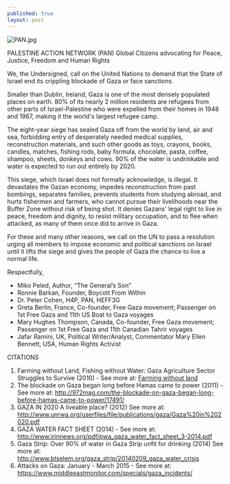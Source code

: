 ```yaml
---
published: true
layout: post
---
```





![PAN.jpg]({{site.baseurl}}/images/PAN.jpg)

PALESTINE ACTION NETWORK (PAN) 
Global Citizens advocating for Peace, Justice, Freedom and Human Rights

We, the Undersigned, call on the United Nations to demand that the State of Israel end its crippling blockade of Gaza or face sanctions.


 
Smaller than Dublin, Ireland, Gaza is one of the most densely populated places on earth. 80% of its nearly 2 million residents are refugees from other parts of Israel-Palestine who were expelled from their homes in 1948 and 1967, making it the world's largest refugee camp.


 
The eight-year siege has sealed Gaza off from the world by land, air and sea, forbidding entry of desperately needed medical supplies, reconstruction materials, and such other goods as toys, crayons, books, candles, matches, fishing rods, baby formula, chocolate, pasta, coffee, shampoo, sheets, donkeys and cows. 90% of the water is undrinkable and water is expected to run out entirely by 2020.


 
This siege, which Israel does not formally acknowledge, is illegal.  It devastates the Gazan economy, impedes reconstruction from past bombings, separates families, prevents students from studying abroad, and hurts fishermen and farmers, who cannot pursue their livelihoods near the Buffer Zone without risk of being shot.  It denies Gazans' legal right to live in peace, freedom and dignity, to resist military occupation, and to flee when attacked, as many of them once did to arrive in Gaza.


 
For these and many other reasons, we call on the UN to pass a resolution urging all members to impose economic and political sanctions on Israel until it lifts the siege and gives the people of Gaza the chance to live a normal life.


 
Respectfully,
*  Miko Peled, Author, “The General’s Son”
*  Ronnie Barkan, Founder, Boycott From Within
*  Dr. Peter Cohen, H4P, PAN, HEFF3G
*  Greta Berlin, France, Co-founder, Free Gaza movement;
Passenger on 1st Free Gaza and 11th US Boat to Gaza voyages 
*  Mary Hughes Thompson, Canada, Co-founder, Free Gaza movement;
Passenger on 1st Free Gaza and 11th Canadian Tahrir voyages
*  Jafar Ramini, UK, Political Writer/Analyst, Commentator
Mary Ellen Bennett, USA, Human Rights Activist


CITATIONS
1. Farming without Land, Fishing without Water: Gaza Agriculture Sector Struggles to Survive (2010) - See more at: [Farming without land](http://unispal.un.org/UNISPAL.NSF/0/9A265F2A909E9A1D8525772E004FC34B)
2. The blockade on Gaza began long before Hamas came to power (2011) - See more at: http://972mag.com/the-blockade-on-gaza-began-long-before-hamas-came-to-power/17491/
3. GAZA IN 2020 A liveable place? (2012) See more at: http://www.unrwa.org/userfiles/file/publications/gaza/Gaza%20in%202020.pdf
4. GAZA WATER FACT SHEET (2014) - See more at:
http://www.irinnews.org/pdf/pwa_gaza_water_fact_sheet_3-2014.pdf
5. Gaza Strip: Over 90% of water in Gaza Strip unfit for drinking (2014) See more at:
http://www.btselem.org/gaza_strip/20140209_gaza_water_crisis
6. Attacks on Gaza: January - March 2015 - See more at:
https://www.middleeastmonitor.com/specials/gaza_incidents/

